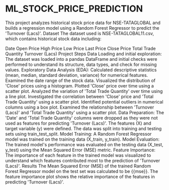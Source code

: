 # ML_STOCK_PRICE_PREDICTION
This project analyzes historical stock price data for NSE-TATAGLOBAL and builds a regression model using a Random Forest Regressor to predict the 'Turnover (Lacs)'.
Dataset
The dataset used is NSE-TATAGLOBAL11.csv, which contains historical stock data including:

Date
Open Price
High Price
Low Price
Last Price
Close Price
Total Trade Quantity
Turnover (Lacs)
Project Steps
Data Loading and initial exploration: The dataset was loaded into a pandas DataFrame and initial checks were performed to understand its structure, data types, and check for missing values.
Exploratory Data Analysis (EDA):
Calculated descriptive statistics (mean, median, standard deviation, variance) for numerical features.
Examined the date range of the stock data.
Visualized the distribution of 'Close' prices using a histogram.
Plotted 'Close' price over time using a scatter plot.
Analyzed the variation of 'Total Trade Quantity' over time using a line plot.
Investigated the correlation between 'Close' price and 'Total Trade Quantity' using a scatter plot.
Identified potential outliers in numerical columns using a box plot.
Examined the relationship between 'Turnover (Lacs)' and 'Total Trade Quantity' using a scatter plot.
Data Preparation:
The 'Date' and 'Total Trade Quantity' columns were dropped as they were not used as features for predicting 'Turnover (Lacs)'.
The features (X) and target variable (y) were defined.
The data was split into training and testing sets using train_test_split.
Model Training: A Random Forest Regressor model was trained on the training data (X_train, y_train).
Model Evaluation: The trained model's performance was evaluated on the testing data (X_test, y_test) using the Mean Squared Error (MSE) metric.
Feature Importance: The importance of each feature in the trained model was visualized to understand which features contributed most to the prediction of 'Turnover (Lacs)'.
Results
The Mean Squared Error (MSE) of the trained Random Forest Regressor model on the test set was calculated to be {{mse}}. The feature importance plot shows the relative importance of the features in predicting 'Turnover (Lacs)'.
